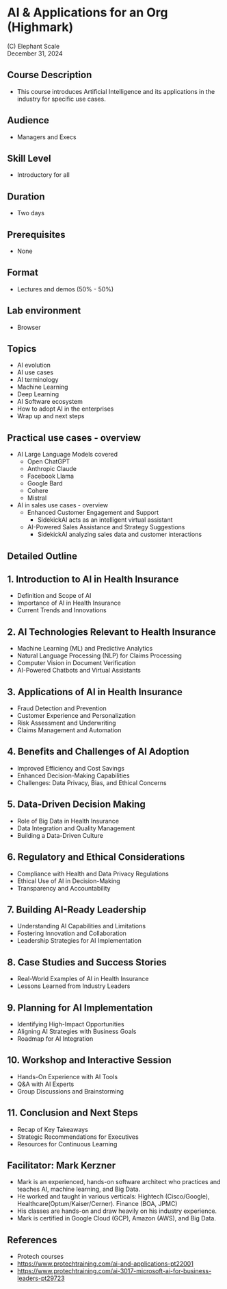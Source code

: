 # AI & Applications for an Org (Highmark)

(C) Elephant Scale  
December 31, 2024

## Course Description

* This course introduces Artificial Intelligence and its applications in the industry for specific use cases.

## Audience
* Managers and Execs

## Skill Level

* Introductory for all

## Duration
* Two days

## Prerequisites
* None

## Format
* Lectures and demos (50% - 50%)

## Lab environment
* Browser

## Topics

* AI evolution
* AI use cases
* AI terminology
* Machine Learning
* Deep Learning
* AI Software ecosystem
* How to adopt AI in the enterprises
* Wrap up and next steps

## Practical use cases - overview
* AI Large Language Models covered
  * Open ChatGPT 
  * Anthropic Claude
  * Facebook Llama
  * Google Bard
  * Cohere
  * Mistral
* AI in sales use cases - overview
  * Enhanced Customer Engagement and Support
    * SidekickAI acts as an intelligent virtual assistant
  * AI-Powered Sales Assistance and Strategy Suggestions
    * SidekickAI analyzing sales data and customer interactions

## Detailed Outline

## 1. Introduction to AI in Health Insurance
- Definition and Scope of AI
- Importance of AI in Health Insurance
- Current Trends and Innovations

## 2. AI Technologies Relevant to Health Insurance
- Machine Learning (ML) and Predictive Analytics
- Natural Language Processing (NLP) for Claims Processing
- Computer Vision in Document Verification
- AI-Powered Chatbots and Virtual Assistants

## 3. Applications of AI in Health Insurance
- Fraud Detection and Prevention
- Customer Experience and Personalization
- Risk Assessment and Underwriting
- Claims Management and Automation

## 4. Benefits and Challenges of AI Adoption
- Improved Efficiency and Cost Savings
- Enhanced Decision-Making Capabilities
- Challenges: Data Privacy, Bias, and Ethical Concerns

## 5. Data-Driven Decision Making
- Role of Big Data in Health Insurance
- Data Integration and Quality Management
- Building a Data-Driven Culture

## 6. Regulatory and Ethical Considerations
- Compliance with Health and Data Privacy Regulations
- Ethical Use of AI in Decision-Making
- Transparency and Accountability

## 7. Building AI-Ready Leadership
- Understanding AI Capabilities and Limitations
- Fostering Innovation and Collaboration
- Leadership Strategies for AI Implementation

## 8. Case Studies and Success Stories
- Real-World Examples of AI in Health Insurance
- Lessons Learned from Industry Leaders

## 9. Planning for AI Implementation
- Identifying High-Impact Opportunities
- Aligning AI Strategies with Business Goals
- Roadmap for AI Integration

## 10. Workshop and Interactive Session
- Hands-On Experience with AI Tools
- Q&A with AI Experts
- Group Discussions and Brainstorming

## 11. Conclusion and Next Steps
- Recap of Key Takeaways
- Strategic Recommendations for Executives
- Resources for Continuous Learning

## Facilitator: Mark Kerzner
* Mark is an experienced, hands-on software architect who practices and teaches AI, machine learning, and Big Data.
* He worked and taught in various verticals: Hightech (Cisco/Google), Healthcare(Optum/Kaiser/Cerner). Finance (BOA, JPMC)
* His classes are hands-on and draw heavily on his industry experience.
* Mark is certified in Google Cloud (GCP), Amazon (AWS), and Big Data.

## References
* Protech courses
* https://www.protechtraining.com/ai-and-applications-pt22001
* https://www.protechtraining.com/ai-3017-microsoft-ai-for-business-leaders-pt29723